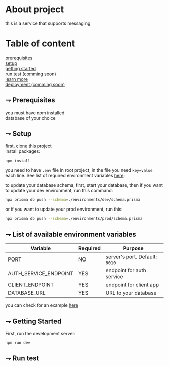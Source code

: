 # About project

this is a service that supports messaging<br>

# Table of content

[prerequisites](#-prerequisites)<br>
[setup](#-setup)<br>
[getting started](#-getting-started)<br>
[run test (comming soon)](#-run-test)<br>
[learn more](#-learn-more)<br>
[deployment (comming soon)](#-deploy-on-vercel)<br>

## ⇁ Prerequisites

you must have npm installed<br>
database of your choice<br>

## ⇁ Setup

first, clone this project<br>
install packages:<br>

```shell
npm install
```

you need to have `.env` file in root project, in the file you need `key=value` each line. See list of required environment variables [here](#-list-of-available-environment-variables):<br>

to update your database schema, first, start your database, then if you want to update your dev environment, run this command:

```bash
npx prisma db push --schema=./environments/dev/schema.prisma
```

or if you want to update your prod environment, run this:

```bash
npx prisma db push --schema=./environments/prod/schema.prisma
```

## ⇁ List of available environment variables

| Variable              | Required | Purpose                        |
| --------------------- | -------- | ------------------------------ |
| PORT                  | NO       | server's port. Default: `8010` |
| AUTH_SERVICE_ENDPOINT | YES      | endpoint for auth service      |
| CLIENT_ENDPOINT       | YES      | endpoint for client app        |
| DATABASE_URL          | YES      | URL to your database           |

you can check for an example [here](./templates/.env.template)<br>

## ⇁ Getting Started

First, run the development server:

```bash
npm run dev
```

## ⇁ Run test
